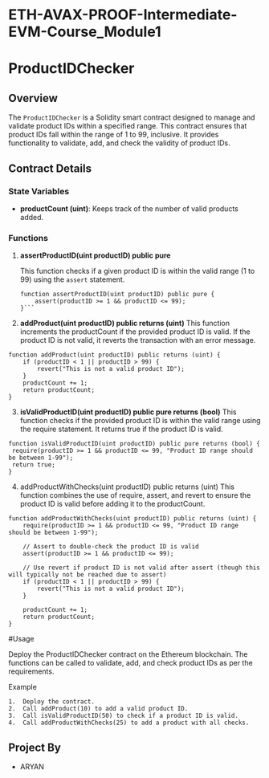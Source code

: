 # ETH-AVAX-PROOF-Intermediate-EVM-Course_Module1

# ProductIDChecker

## Overview

The `ProductIDChecker` is a Solidity smart contract designed to manage and validate product IDs within a specified range. This contract ensures that product IDs fall within the range of 1 to 99, inclusive. It provides functionality to validate, add, and check the validity of product IDs.

## Contract Details

### State Variables

- **productCount (uint)**: Keeps track of the number of valid products added.

### Functions

1. **assertProductID(uint productID) public pure**

   This function checks if a given product ID is within the valid range (1 to 99) using the `assert` statement.
   
   ```solidity
   function assertProductID(uint productID) public pure {
       assert(productID >= 1 && productID <= 99);
   }```
2.	**addProduct(uint productID) public returns (uint)**
	This function increments the productCount if the provided product ID is valid. If the product ID is not valid, it reverts the transaction with an error message.

```solidity
function addProduct(uint productID) public returns (uint) {
    if (productID < 1 || productID > 99) {
        revert("This is not a valid product ID");
    }
    productCount += 1;
    return productCount;
}
```
3.	**isValidProductID(uint productID) public pure returns (bool)**
   This function checks if the provided product ID is within the valid range using the require statement. It returns true if the product ID is valid.

   ```solidity
   function isValidProductID(uint productID) public pure returns (bool) {
    require(productID >= 1 && productID <= 99, "Product ID range should be between 1-99");
    return true;
}
```
4.	addProductWithChecks(uint productID) public returns (uint)
 This function combines the use of require, assert, and revert to ensure the product ID is valid before adding it to the productCount.

```solidity
function addProductWithChecks(uint productID) public returns (uint) {
    require(productID >= 1 && productID <= 99, "Product ID range should be between 1-99");
    
    // Assert to double-check the product ID is valid
    assert(productID >= 1 && productID <= 99);
    
    // Use revert if product ID is not valid after assert (though this will typically not be reached due to assert)
    if (productID < 1 || productID > 99) {
        revert("This is not a valid product ID");
    }

    productCount += 1;
    return productCount;
}
```
#Usage

Deploy the ProductIDChecker contract on the Ethereum blockchain. The functions can be called to validate, add, and check product IDs as per the requirements.

Example

	1.	Deploy the contract.
	2.	Call addProduct(10) to add a valid product ID.
	3.	Call isValidProductID(50) to check if a product ID is valid.
	4.	Call addProductWithChecks(25) to add a product with all checks.


## Project By
- ARYAN


